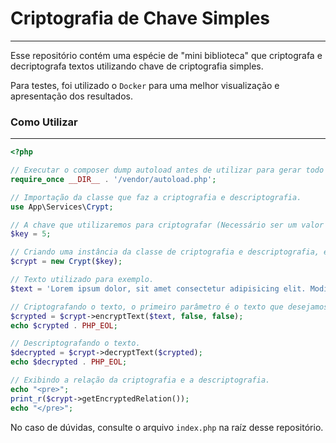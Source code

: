 # Criptografia de Chave Simples
---

Esse repositório contém uma espécie de "mini biblioteca" que criptografa e decriptografa textos utilizando chave de criptografia simples.

Para testes, foi utilizado o `Docker` para uma melhor visualização e apresentação dos resultados.

### Como Utilizar
---

``` php
<?php

// Executar o composer dump autoload antes de utilizar para gerar todo o autoload.
require_once __DIR__ . '/vendor/autoload.php';

// Importação da classe que faz a criptografia e descriptografia.
use App\Services\Crypt;

// A chave que utilizaremos para criptografar (Necessário ser um valor numérico).
$key = 5;

// Criando uma instância da classe de criptografia e descriptografia, é obrigatório passar qual a chave que será utilizada para criptografar ou descriptografar.
$crypt = new Crypt($key);

// Texto utilizado para exemplo.
$text = 'Lorem ipsum dolor, sit amet consectetur adipisicing elit. Modi suscipit consequuntur aliquid quidem, repellendus optio quod atque! Nam beatae nesciunt atque voluptatibus optio quaerat excepturi, amet, quam esse ab nemo?';

// Criptografando o texto, o primeiro parâmetro é o texto que desejamos criptografar, o segundo parâmetro indica se queremos remover espaços em branco e o terceiro e último indica se queremos remover a pontuação.
$crypted = $crypt->encryptText($text, false, false);
echo $crypted . PHP_EOL;

// Descriptografando o texto.
$decrypted = $crypt->decryptText($crypted);
echo $decrypted . PHP_EOL;

// Exibindo a relação da criptografia e a descriptografia.
echo "<pre>";
print_r($crypt->getEncryptedRelation());
echo "</pre>";

```

No caso de dúvidas, consulte o arquivo `index.php` na raíz desse repositório.
